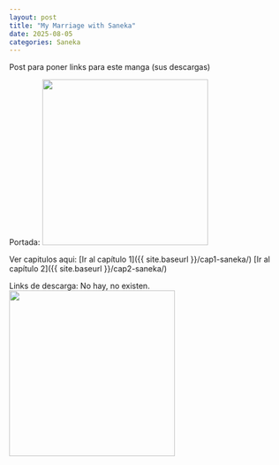 ```yaml
---
layout: post
title: "My Marriage with Saneka"
date: 2025-08-05
categories: Saneka
---
```


Post para poner links para este manga (sus descargas)

Portada:
<img src="{{ site.baseurl }}/assets/img/post1.jpg" width="300">

Ver capitulos aqui:
[Ir al capítulo 1]({{ site.baseurl }}/cap1-saneka/)
[Ir al capítulo 2]({{ site.baseurl }}/cap2-saneka/)

Links de descarga:
No hay, no existen.
<img src="{{ site.baseurl }}/assets/img/nohaymeme.jpg" width="300">